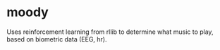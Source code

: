 # moody

Uses reinforcement learning from rllib to determine what music to play, based on biometric data (EEG, hr).
